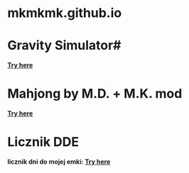 # mkmkmk.github.io

# Gravity Simulator#
**[Try here](https://mkmkmk.github.io/GravitySim/index.html)**


# Mahjong by M.D. + M.K. mod
**[Try here](https://mkmkmk.github.io/mahjong-md-mk-mod/mj.html)**

# Licznik DDE
**licznik dni do mojej emki: [Try here](https://mkmkmk.github.io/licznikDDE/)**


